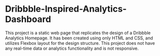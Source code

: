 # Dribbble-Inspired-Analytics-Dashboard
This project is a static web page that replicates the design of a Dribbble Analytics Homepage. It has been created using only HTML and CSS, and utilizes Flexbox layout for the design structure. This project does not have any real-time data or analytics functionality and is not responsive.

